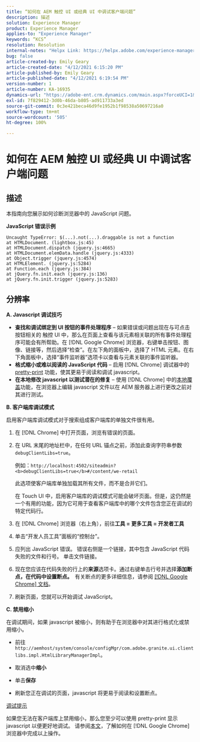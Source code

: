 ```yaml
---
title: “如何在 AEM 触控 UI 或经典 UI 中调试客户端问题”
description: 描述
solution: Experience Manager
product: Experience Manager
applies-to: "Experience Manager"
keywords: “KCS”
resolution: Resolution
internal-notes: "Helpx Link: https://helpx.adobe.com/experience-manager/kb/How-to-debug-javascript-errors-in-AEM.html"
bug: false
article-created-by: Emily Geary
article-created-date: "4/12/2021 6:15:20 PM"
article-published-by: Emily Geary
article-published-date: "4/12/2021 6:19:54 PM"
version-number: 1
article-number: KA-16935
dynamics-url: "https://adobe-ent.crm.dynamics.com/main.aspx?forceUCI=1&pagetype=entityrecord&etn=knowledgearticle&id=2eb50a08-bb9b-eb11-b1ac-000d3a3680d8"
exl-id: 7f829412-3d0b-46da-b805-ad911733a3ed
source-git-commit: 0c3e421beca46d9fe1952b1f98538a50697216a0
workflow-type: tm+mt
source-wordcount: '505'
ht-degree: 100%

---
```


# 如何在 AEM 触控 UI 或经典 UI 中调试客户端问题

## 描述


本指南向您展示如何诊断浏览器中的 JavaScript 问题。

<b>JavaScript 错误示例</b>




```
Uncaught TypeError: $(...).not(...).draggable is not a function
at HTMLDocument. (lightbox.js:45)
at HTMLDocument.dispatch (jquery.js:4665)
at HTMLDocument.elemData.handle (jquery.js:4333)
at Object.trigger (jquery.js:4574)
at HTMLElement. (jquery.js:5284)
at Function.each (jquery.js:384)
at jQuery.fn.init.each (jquery.js:136)
at jQuery.fn.init.trigger (jquery.js:5283)
```



## 分辨率


<b>A. Javascript 调试技巧</b>

- <b>查找和调试绑定到 UI 按钮的事件处理程序</b> – 如果错误或问题出现在与可点击按钮相关的 触控 UI 中，那么在页面上查看与该元素相关联的所有事件处理程序可能会有所帮助。在 [!DNL Google Chrome] 浏览器，右键单击按钮、图像、链接等，然后选择“检查”。在左下角的面板中，选择了 HTML 元素。在右下角面板中，选择“事件监听器”选项卡以查看与元素关联的事件监听器。
- <b>格式缩小或难以阅读的 JavaScript 代码</b> – 启用 [!DNL Chrome] 调试器中的 [pretty-print](https://developers.google.com/web/tools/chrome-devtools/javascript/pretty-print) 功能，使其更易于阅读和调试 javascript。
- <b>在本地修改 javascript 以测试潜在的修复</b> – 使用 [!DNL Chrome] 中的[本地覆盖](https://developers.google.com/web/updates/2018/01/devtools#overrides)功能，在浏览器上编辑 javascript 文件以在 AEM 服务器上进行更改之前对其进行测试。


<b>B. 客户端库调试模式</b>

启用客户端库调试模式对于搜索组成客户端库的单独文件很有用。

1. 在 [!DNL Chrome] 中打开页面，浏览有错误的页面。
2. 在 URL 末尾的地址栏中，在任何 URL 锚点之前，添加此查询字符串参数 `debugClientLibs=true`。

   例如：`http://localhost:4502/siteadmin?<b>debugClientLibs=true</b>#/content/we-retail`

   此选项使客户端库单独加载其所有文件，而不是合并它们。

   在 Touch UI 中，启用客户端库的调试模式可能会破坏页面。但是，这仍然是一个有用的功能，因为它可用于查看客户端库中的哪个文件包含您正在调试的特定代码行。
3. 在 [!DNL Chrome] 浏览器（右上角），前往<b>工具 = 更多工具 = 开发者工具</b>
4. 单击“开发人员工具”面板的“控制台”。
5. 应列出 JavaScript 错误。 错误右侧是一个链接，其中包含 JavaScript 代码失败的文件和行号。 单击文件链接。
6. 现在您应该在代码失败的行上的<b>来源</b>选项卡。通过右键单击行号并选择<b>添加断点，在代码中设置断点。  </b>有关断点的更多详细信息，请参阅 [[!DNL Google Chrome] 文档](https://developers.google.com/web/tools/chrome-devtools/javascript/breakpoints)。
7. 刷新页面，您就可以开始调试 JavaScript。


<b>C. 禁用缩小</b>

在调试期间，如果 javascript 被缩小，则有助于在浏览器中对其进行格式化或禁用缩小。

- 前往 `http://aemhost/system/console/configMgr/com.adobe.granite.ui.clientlibs.impl.HtmlLibraryManagerImpl`。


- 取消选中<b>缩小</b>


- 单击<b>保存</b>


- 刷新您正在调试的页面，javascript 将更易于阅读和设置断点。


<u>调试提示</u>

如果您无法在客户端库上禁用缩小，那么您至少可以使用 pretty-print 显示 javascript 以便更好地调试。 请参阅[本文](https://developers.google.com/web/tools/chrome-devtools/javascript/pretty-print)，了解如何在 [!DNL Google Chrome] 浏览器中完成以上操作。
